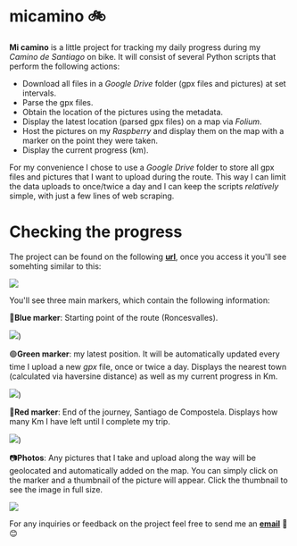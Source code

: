 # micamino 🚲
**Mi camino** is a little project for tracking my daily progress during my *Camino de Santiago* on bike. It will consist of several Python scripts that perform the following actions:

- Download all files in a *Google Drive* folder (gpx files and pictures) at set intervals.
- Parse the gpx files.
- Obtain the location of the pictures using the metadata.
- Display the latest location (parsed gpx files) on a map via *Folium*.
- Host the pictures on my *Raspberry* and display them on the map with a marker on the point they were taken.
- Display the current progress (km).

For my convenience I chose to use a *Google Drive* folder to store all gpx files and pictures that I want to upload during the route. This way I can limit the data uploads to once/twice a day and I can keep the scripts *relatively* simple, with just a few lines of web scraping.

# Checking the progress

The project can be found on the following [**url**](http://www.fresquito.es/micamino/map.html), once you access it you'll see somehting similar to this:

![](https://i.imgur.com/MU0oXog.png)

You'll see three main markers, which contain the following information:

🔵**Blue marker**: Starting point of the route (Roncesvalles).

![](https://i.imgur.com/YB0GxGa.png))

🟢**Green marker**: my latest position. It will be automatically updated every time I upload a new *gpx* file, once or twice a day. Displays the nearest town (calculated via haversine distance) as well as my current progress in Km.

![](https://i.imgur.com/6JjSLGp.png))

🔴**Red marker**: End of the journey, Santiago de Compostela. Displays how many Km I have left until I complete my trip.

![](https://i.imgur.com/ZfPXIZg.png))

📷**Photos**: Any pictures that I take and upload along the way will be geolocated and automatically added on the map. You can simply click on the marker and a thumbnail of the picture will appear. Click the thumbnail to see the image in full size.

![](https://i.imgur.com/u5vPhnS.png)



For any inquiries or feedback on the project feel free to send me an [**email**](info@xesteban.com) 📧 😊
